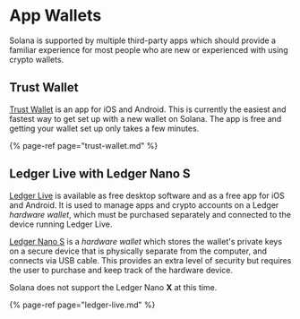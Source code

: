 # App Wallets
Solana is supported by multiple third-party apps which should provide a familiar
experience for most people who are new or experienced with using crypto wallets.

## Trust Wallet
[Trust Wallet](https://trustwallet.com/) is an app for iOS and Android.  This is
currently the easiest and fastest way to get set up with a new wallet on Solana.
The app is free and getting your wallet set up only takes a few minutes.

{% page-ref page="trust-wallet.md" %}

## Ledger Live with Ledger Nano S
[Ledger Live](https://www.ledger.com/ledger-live) is available as free desktop
software and as a free app for iOS and Android.  It is used to manage apps and
crypto accounts on a Ledger *hardware wallet*, which must be purchased
separately and connected to the device running Ledger Live.

[Ledger Nano S](https://shop.ledger.com/products/ledger-nano-s) is a
*hardware wallet* which stores the wallet's private keys on a secure device that
is physically separate from the computer, and connects via USB cable.
This provides an extra level of security but requires the user to purchase and
keep track of the hardware device.

Solana does not support the Ledger Nano **X** at this time.

{% page-ref page="ledger-live.md" %}